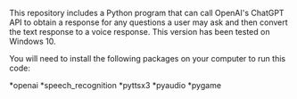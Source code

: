 This repository includes a Python program that can call OpenAI's ChatGPT API to obtain a response for any questions a user may ask and then convert the text response to a voice response. This version has been tested on Windows 10. 

You will need to install the following packages on your computer to run this code: 

*openai
*speech_recognition
*pyttsx3
*pyaudio
*pygame
